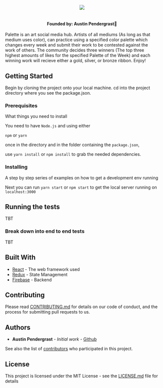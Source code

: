 
<p align="center">
  <img src="https://www.pallet-app.com/static/media/pallete-logo.0365ef85.png">
  <br><br>
</p>

<h4 align="center">Founded by: Austin Pendergrast🎨</h4>

Palette is an art social media hub. Artists of all mediums (As long as that medium uses color), can practice using a specified color palette which changes every week and submit their work to be contested against the work of others. The community decides three winners (The top three highest amounts of likes for the specified Palette of the Week) and each winning work will recieve either a gold, silver, or bronze ribbon. Enjoy!

## Getting Started

Begin by cloning the project onto your local machine. cd into the project directory where you see the package.json. 

### Prerequisites

What things you need to install

You need to have `Node.js` and using either 

`npm` or `yarn`

once in the directory and in the folder containing the ```package.json```, 

use `yarn install` or `npm install` to grab the needed dependencies.



### Installing

A step by step series of examples on how to get a development env running

Next you can run `yarn start` or `npm start` to get the local server running on ```localhost:3000```



## Running the tests

TBT

### Break down into end to end tests

TBT


## Built With

* [React](https://reactjs.org/) - The web framework used
* [Redux](https://redux.js.org/) - State Management
* [Firebase](https://firebase.google.com/) - Backend

## Contributing

Please read [CONTRIBUTING.md](https://github.com/Austinlp4/Pallette/blob/master/CONTRIBUTING.md) for details on our code of conduct, and the process for submitting pull requests to us.
 

## Authors

* **Austin Pendergrast** - *Initial work* - [Github](https://github.com/Austinlp4)

See also the list of [contributors]() who participated in this project.

## License

This project is licensed under the MIT License - see the [LICENSE.md](LICENSE.md) file for details
